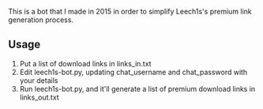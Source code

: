 This is a bot that I made in 2015 in order to simplify Leech1s's premium link generation process.

## Usage
1. Put a list of download links in links_in.txt
2. Edit leech1s-bot.py, updating chat_username and chat_password with your details
3. Run leech1s-bot.py, and it'll generate a list of premium download links in links_out.txt
